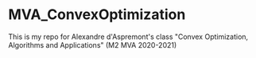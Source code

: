 # MVA_ConvexOptimization

This is my repo for Alexandre d'Aspremont's class "Convex Optimization, Algorithms and Applications" (M2 MVA 2020-2021)
